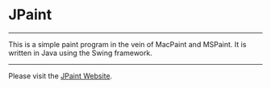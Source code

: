 # JPaint
---

This is a simple paint program in the vein of MacPaint and MSPaint. It is written in Java using the Swing framework.

---
Please visit the [JPaint Website](https://paint.yaros.ae).
